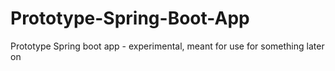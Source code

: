 # Prototype-Spring-Boot-App
Prototype Spring boot app - experimental, meant for use for something later on
